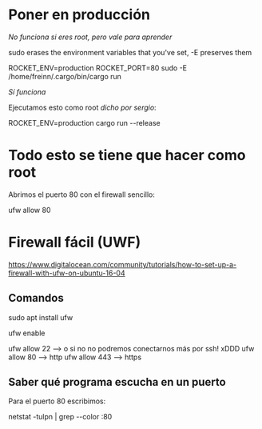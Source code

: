 # Poner en producción

*No funciona si eres root, pero vale para aprender*

sudo erases the environment variables that you've set, -E preserves them

ROCKET_ENV=production ROCKET_PORT=80 sudo -E /home/freinn/.cargo/bin/cargo run

*Sí funciona*

Ejecutamos esto como root *dicho por sergio*:

ROCKET_ENV=production cargo run --release

# Todo esto se tiene que hacer como root

Abrimos el puerto 80 con el firewall sencillo:

ufw allow 80

# Firewall fácil (UWF)

https://www.digitalocean.com/community/tutorials/how-to-set-up-a-firewall-with-ufw-on-ubuntu-16-04

## Comandos

sudo apt install ufw

ufw enable

ufw allow 22   --> o si no no podremos conectarnos más por ssh! xDDD
ufw allow 80   --> http
ufw allow 443  --> https

## Saber qué programa escucha en un puerto

Para el puerto 80 escribimos:

netstat -tulpn | grep --color :80

